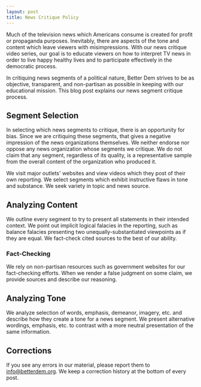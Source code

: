 ```yaml
---
layout: post
title: News Critique Policy
---
```


Much of the television news which Americans consume is created for profit or propaganda purposes.
Inevitably, there are aspects of the tone and content which leave viewers with misimpressions.
With our news critique video series, our goal is to educate viewers on how to interpret TV news in order to live happy healthy lives and to participate effectively in the democratic process.

In critiquing news segments of a political nature, Better Dem strives to be as objective, transparent, and non-partisan as possible in keeping with our educational mission.
This blog post explains our news segment critique process.

## Segment Selection

In selecting which news segments to critique, there is an opportunity for bias.
Since we are critiquing these segments, that gives a negative impression of the news organizations themselves.
We neither endorse nor oppose any news organization whose segments we critique.
We do not claim that any segment, regardless of its quality, is a representative sample from the overall content of the organization who produced it.

We visit major outlets' websites and view videos which they post of their own reporting.
We select segments which exhibit instructive flaws in tone and substance.
We seek variety in topic and news source.

## Analyzing Content

We outline every segment to try to present all statements in their intended context.
We point out implicit logical falacies in the reporting, such as balance falacies presenting two unequally-substantiated viewpoints as if they are equal.
We fact-check cited sources to the best of our ability.

### Fact-Checking

We rely on non-partisan resources such as government websites for our fact-checking efforts.
When we render a false judgment on some claim, we provide sources and describe our reasoning.

## Analyzing Tone

We analyze selection of words, emphasis, demeanor, imagery, etc. and describe how they create a tone for a news segment.
We present alternative wordings, emphasis, etc. to contrast with a more neutral presentation of the same information. 

## Corrections

If you see any errors in our material, please report them to info@betterdem.org.
We keep a correction history at the bottom of every post.
